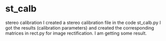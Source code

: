 # st_calb
stereo calibration
I created a stereo calibration file in the code st_calb.py
I got the results (calibration parameters) and created the corresponding matrices in rect.py for image rectification.
I am getting some result.

